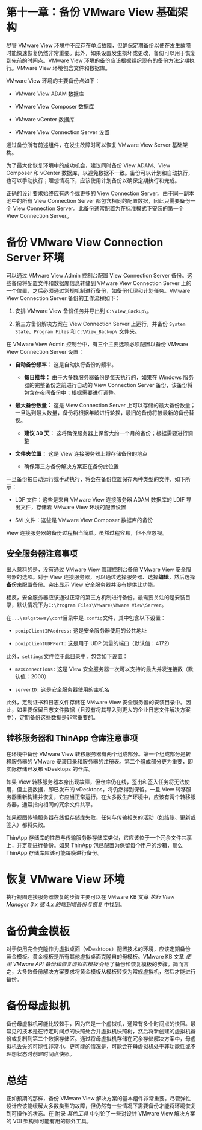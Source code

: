 # 第十一章：备份 VMware View 基础架构

尽管 VMware View 环境中不应存在单点故障，但确保定期备份以便在发生故障时能快速恢复仍然非常重要。此外，如果设置发生损坏或更改，备份可以用于恢复到先前的时间点。VMware View 环境的备份应该根据组织现有的备份方法定期执行。VMware View 环境包含文件和数据库。

VMware View 环境的主要备份点如下：

+   VMware View ADAM 数据库

+   VMware View Composer 数据库

+   VMware vCenter 数据库

+   VMware View Connection Server 设置

通过备份所有前述组件，在发生故障时可以恢复 VMware View Server 基础架构。

为了最大化恢复环境中的成功机会，建议同时备份 View ADAM、View Composer 和 vCenter 数据库，以避免数据不一致。备份可以计划和自动执行，也可以手动执行；理想情况下，应该使用计划备份以确保定期执行和完成。

正确的设计要求始终应有两个或更多的 View Connection Server。由于同一副本池中的所有 View Connection Server 都包含相同的配置数据，因此只需要备份一个 View Connection Server。此备份通常配置为在标准模式下安装的第一个 View Connection Server。

# 备份 VMware View Connection Server 环境

可以通过 VMware View Admin 控制台配置 View Connection Server 备份。这些备份将配置文件和数据库信息转储到 VMware View Connection Server 上的一个位置，之后必须通过常规机制进行备份，如备份代理和计划任务。VMware View Connection Server 备份的工作流程如下：

1.  安排 VMware View 备份任务并导出到 `C:\View_Backup\`。

1.  第三方备份解决方案在 View Connection Server 上运行，并备份 `System State`、`Program Files` 和 `C:\View_Backup\` 文件夹。

在 VMware View Admin 控制台中，有三个主要选项必须配置以备份 VMware View Connection Server 设置：

+   **自动备份频率：** 这是自动执行备份的频率。

    +   **每日推荐：** 由于大多数服务器备份是每天执行的，如果在 Windows 服务器的完整备份之前进行自动的 View Connection Server 备份，该备份将包含在夜间备份中；根据需要进行调整。

+   **最大备份数量：** 这是 View Connection Server 上可以存储的最大备份数量；一旦达到最大数量，备份将根据年龄进行轮换，最旧的备份将被最新的备份替换。

    +   **建议 30 天：** 这将确保服务器上保留大约一个月的备份；根据需要进行调整

+   **文件夹位置：** 这是 View 连接服务器上将存储备份的地点

    +   确保第三方备份解决方案正在备份此位置

一旦备份被自动运行或手动执行，将会在备份位置保存两种类型的文件，如下所示：

+   LDF 文件：这些是来自 VMware View 连接服务器 ADAM 数据库的 LDIF 导出文件，存储着 VMware View 环境的配置设置

+   SVI 文件：这些是 VMware View Composer 数据库的备份

View 连接服务器的备份过程相当简单。虽然过程容易，但不应忽视。

## 安全服务器注意事项

出人意料的是，没有通过 VMware View 管理控制台备份 VMware View 安全服务器的选项。对于 View 连接服务器，可以通过选择服务器、选择**编辑**，然后选择**备份**来配置备份。突出显示 View 安全服务器并没有提供此功能。

相反，安全服务器应该通过正常的第三方机制进行备份。最需要关注的是安装目录，默认情况下为`C:\Program Files\VMware\VMware View\Server`。

在`...\sslgateway\conf`目录中是`.config`文件，其中包含以下设置：

+   `pcoipClientIPAddress:` 这是安全服务器使用的公共地址

+   `pcoipClientUDPPort:` 这是用于 UDP 流量的端口（默认值：4172）

此外，`settings`文件位于此目录中，包含如下设置：

+   `maxConnections:` 这是 View 安全服务器一次可以支持的最大并发连接数（默认值：2000）

+   `serverID:` 这是安全服务器使用的主机名

此外，定制证书和日志文件存储在 VMware View 安全服务器的安装目录中。因此，如果要保留日志文件数据（且没有将其导入到更大的企业日志文件解决方案中），定期备份这些数据是非常重要的。

## 转移服务器和 ThinApp 仓库注意事项

在环境中备份 VMware View 转移服务器有两个组成部分。第一个组成部分是转移服务器的 VMware 安装目录和服务器的注册表。第二个组成部分更为重要，即实际存储已发布 vDesktops 的仓库。

如果 View 转移服务器本身出现故障，但仓库仍在线，签出和签入任务将无法使用，但主要数据，即已发布的 vDesktops，将仍然得到保留。一旦 View 转移服务器重新构建并恢复，它应当正常运行。在大多数生产环境中，应该有两个转移服务器，通常指向相同的冗余文件共享。

如果视图传输服务器在线但存储库失败，任何与传输相关的活动（如结账、更新或签入）都将失败。

ThinApp 存储库的性质与传输服务器存储库类似，它应该位于一个冗余文件共享上，并定期进行备份。如果 ThinApp 包已配置为保留每个用户的沙箱，那么 ThinApp 存储库应该可能每晚进行备份。

# 恢复 VMware View 环境

执行视图连接服务器恢复的步骤主要可以在 VMware KB 文章 *执行 View Manager 3.x 或 4.x 的端到端备份与恢复* 中找到。

# 备份黄金模板

对于使用完全克隆作为虚拟桌面（vDesktops）配置技术的环境，应该定期备份黄金模板。黄金模板是所有其他虚拟桌面克隆自的母模板。VMware KB 文章 *使用 VMware API 备份和恢复虚拟机模板* 介绍了备份和恢复模板的步骤。简而言之，大多数备份解决方案要求将黄金模板从模板转换为常规虚拟机，然后才能进行备份。

# 备份母虚拟机

备份母虚拟机可能比较棘手，因为它是一个虚拟机，通常有多个时间点的快照。最常见的技术是在特定时间点的快照处合并虚拟机快照树，然后将新创建的虚拟机备份或复制到第二个数据存储区。通过将母虚拟机存储在冗余存储解决方案中，母虚拟机丢失的可能性非常小。更可能的情况是，可能会在母虚拟机处于非功能性或不理想状态时创建时间点快照。

# 总结

正如预期的那样，备份 VMware View 解决方案的基本组件非常重要。尽管弹性设计应该能缓解大多数类型的故障，但仍然有一些情况下需要备份才能将环境恢复到可操作的状态。在 附录 *其他工具* 中讨论了一些对设计 VMware View 解决方案的 VDI 架构师可能有用的额外工具。
